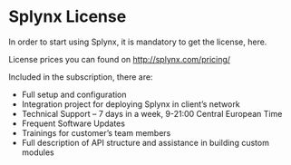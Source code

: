 Splynx License
==============

In order to start using Splynx, it is mandatory to get the license, here.

License prices you can found on <http://splynx.com/pricing/>

Included in the subscription, there are:

* Full setup and configuration
* Integration project for deploying Splynx in client’s network
* Technical Support – 7 days in a week, 9-21:00 Central European Time
* Frequent Software Updates
* Trainings for customer’s team members
* Full description of API structure and assistance in building custom modules
